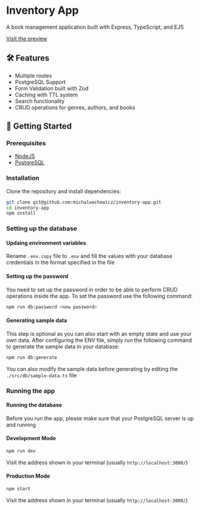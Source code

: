 # Inventory App

A book management application built with Express, TypeScript, and EJS

[Visit the preview](https://inventory-app-9iho.onrender.com/)

## 🛠️ Features

- Multiple routes
- PostgreSQL Support
- Form Validation built with Zod
- Caching with TTL system
- Search functionality
- CRUD operations for genres, authors, and books

## 🚀 Getting Started

### Prerequisites

- [NodeJS](https://nodejs.org/en)
- [PostgreSQL](https://www.postgresql.org/)

### Installation

Clone the repository and install dependencies:

```bash
git clone git@github.com:michalwachowicz/inventory-app.git
cd inventory-app
npm install
```

### Setting up the database

#### Updaing environment variables

Rename `.env.copy` file to `.env` and fill the values with your database credentials in the format specified in the file

#### Setting up the password

You need to set up the password in order to be able to perform CRUD operations inside the app. To set the password use the following command:

```bash
npm run db:password <new password>
```

#### Generating sample data

This step is optional as you can also start with an empty state and use your own data. After configuring the ENV file, simply run the following command to generate the sample data in your database:

```bash
npm run db:generate
```

You can also modify the sample data before generating by editing the `./src/db/sample-data.ts` file

### Running the app

#### Running the database

Before you run the app, please make sure that your PostgreSQL server is up and running

#### Development Mode

```bash
npm run dev
```

Visit the address shown in your terminal (usually `http://localhost:3000/`)

#### Production Mode

```bash
npm start
```

Visit the address shown in your terminal (usually `http://localhost:3000/`)
